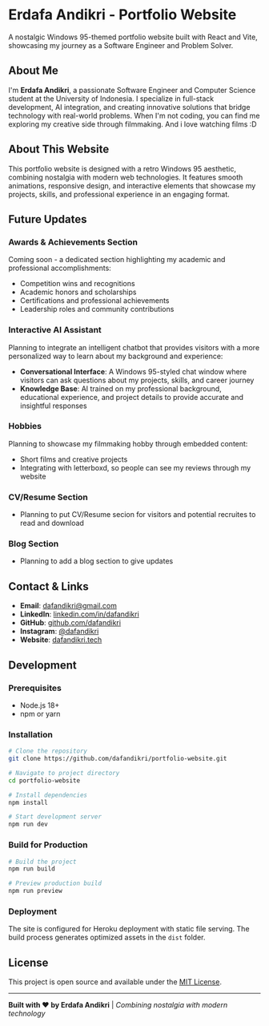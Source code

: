 # Erdafa Andikri - Portfolio Website

A nostalgic Windows 95-themed portfolio website built with React and Vite, showcasing my journey as a Software Engineer and Problem Solver.

## About Me

I'm **Erdafa Andikri**, a passionate Software Engineer and Computer Science student at the University of Indonesia. I specialize in full-stack development, AI integration, and creating innovative solutions that bridge technology with real-world problems. When I'm not coding, you can find me exploring my creative side through filmmaking. And i love watching films :D

## About This Website

This portfolio website is designed with a retro Windows 95 aesthetic, combining nostalgia with modern web technologies. It features smooth animations, responsive design, and interactive elements that showcase my projects, skills, and professional experience in an engaging format.

## Future Updates

### Awards & Achievements Section

Coming soon - a dedicated section highlighting my academic and professional accomplishments:

- Competition wins and recognitions
- Academic honors and scholarships
- Certifications and professional achievements
- Leadership roles and community contributions

### Interactive AI Assistant

Planning to integrate an intelligent chatbot that provides visitors with a more personalized way to learn about my background and experience:

- **Conversational Interface**: A Windows 95-styled chat window where visitors can ask questions about my projects, skills, and career journey
- **Knowledge Base**: AI trained on my professional background, educational experience, and project details to provide accurate and insightful responses

### Hobbies

Planning to showcase my filmmaking hobby through embedded content:

- Short films and creative projects
- Integrating with letterboxd, so people can see my reviews through my website

### CV/Resume Section

- Planning to put CV/Resume secion for visitors and potential recruites to read and download

### Blog Section

- Planning to add a blog section to give updates

## Contact & Links

- **Email**: [dafandikri@gmail.com](mailto:dafandikri@gmail.com)
- **LinkedIn**: [linkedin.com/in/dafandikri](https://linkedin.com/in/dafandikri)
- **GitHub**: [github.com/dafandikri](https://github.com/dafandikri)
- **Instagram**: [@dafandikri](https://instagram.com/dafandikri)
- **Website**: [dafandikri.tech](https://dafandikri.tech)

## Development

### Prerequisites

- Node.js 18+
- npm or yarn

### Installation

```bash
# Clone the repository
git clone https://github.com/dafandikri/portfolio-website.git

# Navigate to project directory
cd portfolio-website

# Install dependencies
npm install

# Start development server
npm run dev
```

### Build for Production

```bash
# Build the project
npm run build

# Preview production build
npm run preview
```

### Deployment

The site is configured for Heroku deployment with static file serving. The build process generates optimized assets in the `dist` folder.

## License

This project is open source and available under the [MIT License](LICENSE).

---

**Built with ❤️ by Erdafa Andikri** | _Combining nostalgia with modern technology_
